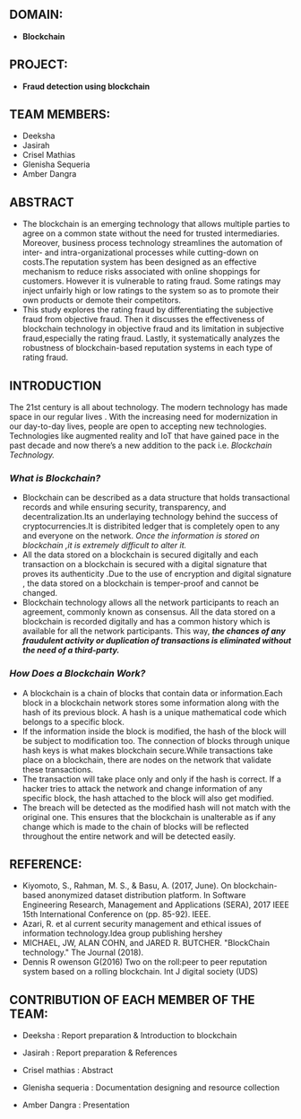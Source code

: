 ## DOMAIN:
- **Blockchain** 
## PROJECT: 
- **Fraud detection using blockchain**
## TEAM MEMBERS:
- Deeksha
- Jasirah
- Crisel Mathias 
- Glenisha Sequeria
- Amber Dangra


## ABSTRACT
- The blockchain is an emerging technology that allows multiple parties to agree on a common state without the need for trusted intermediaries. Moreover, business process technology streamlines the automation of inter- and intra-organizational processes while cutting-down on costs.The reputation system has been designed as an effective mechanism to reduce risks associated with online shoppings
for customers. However it is vulnerable to rating fraud. Some ratings may inject unfairly high or low ratings to the system so as to promote their own products or demote their competitors.
- This study explores the rating fraud by differentiating the subjective fraud from objective fraud. Then it discusses the effectiveness of blockchain technology in objective fraud and its limitation in subjective fraud,especially the rating fraud. Lastly, it systematically 
analyzes the robustness of blockchain-based reputation systems in each type of rating fraud.




## INTRODUCTION

The 21st century is all about technology. The modern technology has made space in our regular lives . With the increasing need for modernization in our day-to-day lives, people are open to accepting new technologies. Technologies like augmented reality and IoT that have gained pace in the past decade and now there’s a new addition to the pack i.e. *Blockchain Technology.* 


### *What is Blockchain?*  


-   Blockchain can be described as a data structure that holds transactional records and while ensuring security, transparency, and decentralization.Its an underlaying technology behind the success of cryptocurrencies.It is distribited ledger that is completely open to any and everyone on the network. *Once the information is stored on blockchain ,it is extremely difficult to alter it.*
- All the data stored on a blockchain is secured digitally and each transaction on a blockchain is secured with a digital signature that proves its authenticity .Due to the use of encryption and digital signature , the data stored on a blockchain is temper-proof and cannot be changed.
- Blockchain technology allows all the network participants to reach an agreement, commonly known as consensus. All the data stored on a blockchain is recorded digitally and has a common history which is available for all the network participants. This way, **_the chances of any fraudulent activity or duplication of transactions is eliminated without the need of a third-party._**
### *How Does a Blockchain Work?*
- A blockchain is a chain of blocks that contain data or information.Each block in a blockchain network stores some information along with the hash of its previous block. A hash is a unique mathematical code which belongs to a specific block.
- If the information inside the block is modified, the hash of the block will be subject to modification too. The connection of blocks through unique hash keys is what makes blockchain secure.While transactions take place on a blockchain, there are nodes on the network that validate these transactions. 
- The transaction will take place only and only if the hash is correct. If a hacker tries to attack the network and change information of any specific block, the hash attached to the block will also get modified.
- The breach will be detected as the modified hash will not match with the original one. This ensures that the blockchain is unalterable as if any change which is made to the chain of blocks will be reflected throughout the entire network and will be detected easily.









## REFERENCE:
- Kiyomoto, S., Rahman, M. S., & Basu, A. (2017, June). On blockchain-based anonymized dataset distribution platform. In Software         Engineering Research, Management and Applications (SERA), 2017 IEEE 15th International Conference on (pp. 85-92). IEEE.
- Azari, R. et al current security management and ethical issues of information technology.Idea group publishing hershey
- MICHAEL, JW, ALAN COHN, and JARED R. BUTCHER. "BlockChain technology." The Journal (2018).
- Dennis R owenson G(2016) Two on the roll:peer to peer reputation system based on a rolling blockchain. Int J digital society (UDS) 




## CONTRIBUTION OF EACH MEMBER OF THE TEAM:
- Deeksha : Report preparation & Introduction to blockchain 


- Jasirah : Report preparation & References 


- Crisel mathias : Abstract
- Glenisha sequeria : Documentation designing and resource collection
- Amber Dangra : Presentation 
